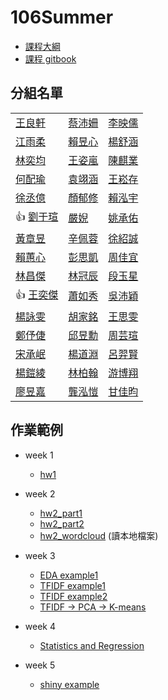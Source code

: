 ﻿# 106Summer

- [課程大綱](http://www.n2.org.tw/pub/uploads/8N2033_臺大_蔡芸琤_資料科學程式設計0426.pdf)
- [課程 gitbook](https://n2-data-science-programming.gitbook.io/rsummer/)

## 分組名單
| | | |
--|--|--
[王良軒](https://github.com/jason10130021/CS-X_106_Summer) | [蔡沛姍](https://github.com/Pei4/Exercise) | [李映儒](https://github.com/Lulu-Lee/106-Summer-Class)| 
[江雨柔](https://github.com/stephanie0324/cs-summer-school) | [賴昱心](https://github.com/SafiaLai/Test.git) | [楊舒涵](https://github.com/yshuhan/project) | 
[林奕均](https://github.com/yichunchloe/2018-Summer-CSX-RProject) | [王姿嵐](https://github.com/lanw868/Data-Science-Programming) | [陳麒業](https://github.com/Gsus4/CSX_Summer_2018) | 
[何配瑜](https://github.com/pd1921/CSX_RProject_2018) | [袁翊涵](https://github.com/Rcatgaze/b06702016) | [王崧存](https://github.com/B10604106/B10604106) | 
[徐丞億](https://github.com/bwychenyi/CSX_RProject_Summer_2018) | [顏郁修](https://github.com/willsonyen/CSX_RProject_Summer_2018) | [賴泓宇](https://github.com/Austinlaiaccount/2018summerrproject) | 
:thumbsup: [劉于瑄](https://github.com/yuly830914/CSX_RProject) | [嚴婗](https://github.com/nicoleyen/ex1) | [姚承佑](https://github.com/pccuyao/Example) | 
[黃章昱](https://github.com/jack2012aa/CSX-R-project) | [辛佩蓉](https://github.com/PeijungHsin/CSXsppjhsin) | [徐紹誠](https://github.com/Ipasss/example) | 
[賴蕙心](https://github.com/rwg00201/002) | [彭思凱](https://github.com/Ashley3477/R_2018Summer) | [周佳宜](https://github.com/daisychou1995/R-Project_2018Summer) | 
[林昌傑](https://github.com/Jerry882612/Jerry882612) | [林冠辰](https://github.com/tedlinx/CSX_RProject_summer_2018) | [段玉星](http://github.com/tuanstar90208/stardog) | 
:thumbsup: [王奕傑](https://github.com/ericwang1998/CSX_RProject_Summer_2018) | [蕭如秀](https://github.com/ruxiuhsiao/homework) | [吳沛穎](https://github.com/peiyingwu0705/-) | 
[楊詠雯](https://github.com/YongWen-Yang/example) | [胡家銘](https://github.com/jiaminghummc110610014/Example) | [王思雯](https://github.com/abcxzew/Example) | 
[鄭伃倢](https://github.com/minikitty2926/Yujie_106_Summer) | [邱昱勳](https://github.com/retx/CHIU-YU-HSUN) | [周芸瑄](https://github.com/chouyunhsuan/chou) | 
[宋承岷](https://github.com/marksong1105/CSX_RProject_Summer_2018) | [楊道淵](https://github.com/bearhugdao/CSX_RProject_summer_2018/) | [呂羿賢](https://github.com/luyihsien/CSX_RProject_Spring_2018) | 
[楊鎧綾](https://github.com/yangkailing/example) | [林柏翰](https://github.com/Bo-Han/NTU-R) | [游博翔](https://github.com/cartus0910/2018SUMMER_R) | 
[廖昱嘉](https://github.com/icedragon5235/ntu-cs-x) | [龔泓愷](https://github.com/Bourbon0212/NTU-CS-X) | [甘佳昀](https://github.com/clairekan/NTU_R) |


## 作業範例

- week 1
  - [hw1](https://ntu-csx-datascience.github.io/106Summer/week1/hw1.html)

- week 2
  - [hw2_part1](https://ntu-csx-datascience.github.io/106Summer/week2/ggplot2Example.html)
  - [hw2_part2](https://ntu-csx-datascience.github.io/106Summer/week2/textMining.html)
  - [hw2_wordcloud](https://ntu-csx-datascience.github.io/106Summer/week2/wordcloud/wordcloud.html) (讀本地檔案)
  
- week 3
  - [EDA example1](https://ntu-csx-datascience.github.io/106Summer/week3/EDA.html)
  - [TFIDF example1](https://ntu-csx-datascience.github.io/106Summer/week3/tfidf/tfidf.html)
  - [TFIDF example2](https://ntu-csx-datascience.github.io/106Summer/week3/PTTBoyGirl.html)
  - [TFIDF -> PCA -> K-means](https://ntu-csx-datascience.github.io/106Summer/week3/week3_example.html)
  
- week 4
  - [Statistics and Regression](https://ntu-csx-datascience.github.io/106Summer/week4/regression_example.html)

- week 5
  - [shiny example](https://cmtest.shinyapps.io/week5/)
